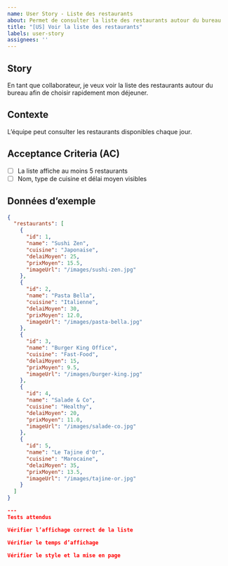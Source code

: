 ```yaml
---
name: User Story - Liste des restaurants
about: Permet de consulter la liste des restaurants autour du bureau
title: "[US] Voir la liste des restaurants"
labels: user-story
assignees: ''
---
```


## Story
En tant que collaborateur, je veux voir la liste des restaurants autour du bureau afin de choisir rapidement mon déjeuner.

## Contexte
L’équipe peut consulter les restaurants disponibles chaque jour.

## Acceptance Criteria (AC)
- [ ] La liste affiche au moins 5 restaurants
- [ ] Nom, type de cuisine et délai moyen visibles

## Données d’exemple
```json
{
  "restaurants": [
    {
      "id": 1,
      "name": "Sushi Zen",
      "cuisine": "Japonaise",
      "delaiMoyen": 25,
      "prixMoyen": 15.5,
      "imageUrl": "/images/sushi-zen.jpg"
    },
    {
      "id": 2,
      "name": "Pasta Bella",
      "cuisine": "Italienne",
      "delaiMoyen": 30,
      "prixMoyen": 12.0,
      "imageUrl": "/images/pasta-bella.jpg"
    },
    {
      "id": 3,
      "name": "Burger King Office",
      "cuisine": "Fast-Food",
      "delaiMoyen": 15,
      "prixMoyen": 9.5,
      "imageUrl": "/images/burger-king.jpg"
    },
    {
      "id": 4,
      "name": "Salade & Co",
      "cuisine": "Healthy",
      "delaiMoyen": 20,
      "prixMoyen": 11.0,
      "imageUrl": "/images/salade-co.jpg"
    },
    {
      "id": 5,
      "name": "Le Tajine d'Or",
      "cuisine": "Marocaine",
      "delaiMoyen": 35,
      "prixMoyen": 13.5,
      "imageUrl": "/images/tajine-or.jpg"
    }
  ]
}

---
Tests attendus

Vérifier l’affichage correct de la liste

Vérifier le temps d’affichage

Vérifier le style et la mise en page
